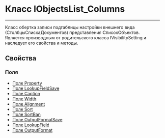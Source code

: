 ﻿---
Link: CMP.Rec.Views.IObjectsList_Columns
---

<!--- Навигация
[Имя проекта](#)
-->

# Класс IObjectsList_Columns
---

Класс обертка записи подтаблицы настройки внешнего вида (СтолбцыСпискаДокументов) представления СписокОбъектов.
Является производным от родительского класса IVisibilitySetting и наследует его свойства и методы.

<!---
## Примеры
-->

## Свойства

<!--
### Типы
* [Тип 1](#)
-->

### Поля
* [Поле Property](topic:.Custom.CMPClasses.Rec.Views.IObjectsList.IObjectsList_Columns.Property)
* [Поле LookupFieldSave](topic:.Custom.CMPClasses.Rec.Views.IObjectsList.IObjectsList_Columns.LookupFieldSave)
* [Поле Caption](topic:.Custom.CMPClasses.Rec.Views.IObjectsList.IObjectsList_Columns.Caption)
* [Поле Width](topic:.Custom.CMPClasses.Rec.Views.IObjectsList.IObjectsList_Columns.Width)
* [Поле Alignment](topic:.Custom.CMPClasses.Rec.Views.IObjectsList.IObjectsList_Columns.Alignment)
* [Поле Sort](topic:.Custom.CMPClasses.Rec.Views.IObjectsList.IObjectsList_Columns.Sort)
* [Поле SortBan](topic:.Custom.CMPClasses.Rec.Views.IObjectsList.IObjectsList_Columns.SortBan)
* [Поле OutputFormatSave](topic:.Custom.CMPClasses.Rec.Views.IObjectsList.IObjectsList_Columns.OutputFormatSave)
* [Поле LookupField](topic:.Custom.CMPClasses.Rec.Views.IObjectsList.IObjectsList_Columns.LookupField)
* [Поле OutputFormat](topic:.Custom.CMPClasses.Rec.Views.IObjectsList.IObjectsList_Columns.OutputFormat)

